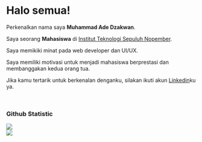 # Halo semua! 

Perkenalkan nama saya **Muhammad Ade Dzakwan**.<br>

Saya seorang **Mahasiswa** di [Institut Teknologi Sepuluh Nopember](https://www.its.ac.id/id/beranda/).<br>

Saya memikiki minat pada web developer dan UI/UX.<br>

Saya memiliki motivasi untuk menjadi mahasiswa berprestasi dan membanggakan kedua orang tua.<br>

Jika kamu tertarik untuk berkenalan denganku, silakan ikuti akun [Linkedin](https://www.linkedin.com/in/muhammad-ade-dzakwan-839916277)ku ya.

<br>

### Github Statistic
<p align="left">
 <img src="https://github-readme-stats.vercel.app/api?username=nawa316&show_icons=true&theme=transparent">
 <br>
 <img src="https://github-readme-stats.vercel.app/api/top-langs/?username=nawa316&show_icons=true&theme=transparent">
</a>
</p>
